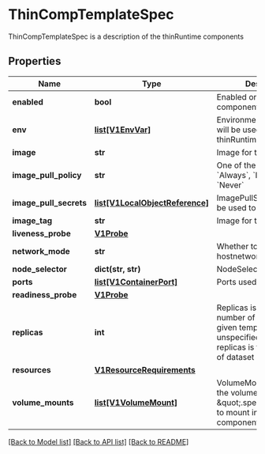 # ThinCompTemplateSpec

ThinCompTemplateSpec is a description of the thinRuntime components
## Properties
Name | Type | Description | Notes
------------ | ------------- | ------------- | -------------
**enabled** | **bool** | Enabled or Disabled for the components. | [optional] 
**env** | [**list[V1EnvVar]**](V1EnvVar.md) | Environment variables that will be used by thinRuntime component. | [optional] 
**image** | **str** | Image for thinRuntime fuse | [optional] 
**image_pull_policy** | **str** | One of the three policies: &#x60;Always&#x60;, &#x60;IfNotPresent&#x60;, &#x60;Never&#x60; | [optional] 
**image_pull_secrets** | [**list[V1LocalObjectReference]**](V1LocalObjectReference.md) | ImagePullSecrets that will be used to pull images | [optional] 
**image_tag** | **str** | Image for thinRuntime fuse | [optional] 
**liveness_probe** | [**V1Probe**](V1Probe.md) |  | [optional] 
**network_mode** | **str** | Whether to use hostnetwork or not | [optional] 
**node_selector** | **dict(str, str)** | NodeSelector is a selector | [optional] 
**ports** | [**list[V1ContainerPort]**](V1ContainerPort.md) | Ports used thinRuntime | [optional] 
**readiness_probe** | [**V1Probe**](V1Probe.md) |  | [optional] 
**replicas** | **int** | Replicas is the desired number of replicas of the given template. If unspecified, defaults to 1. replicas is the min replicas of dataset in the cluster | [optional] 
**resources** | [**V1ResourceRequirements**](V1ResourceRequirements.md) |  | [optional] 
**volume_mounts** | [**list[V1VolumeMount]**](V1VolumeMount.md) | VolumeMounts specifies the volumes listed in \&quot;.spec.volumes\&quot; to mount into runtime component&#39;s filesystem. | [optional] 

[[Back to Model list]](../README.md#documentation-for-models) [[Back to API list]](../README.md#documentation-for-api-endpoints) [[Back to README]](../README.md)


